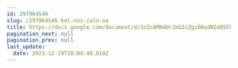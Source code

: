 ```yaml
---
id: 297964546
slug: /297964546-ket-noi-zalo-oa
title: https://docs.google.com/document/d/1oZc8MN4DrJmSIcZgz8KodNIm8SFBQQB_0aNQSmIJyrU
pagination_next: null
pagination_prev: null
last_update:
  date: 2023-12-19T10:04:49.914Z
---
```



